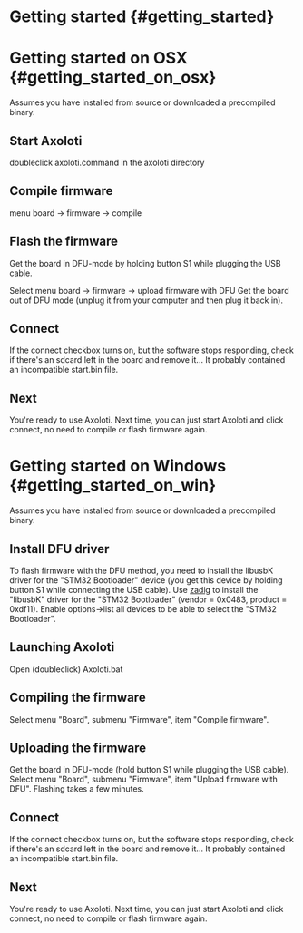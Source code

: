 # Getting started {#getting_started}

# Getting started on OSX {#getting_started_on_osx}
Assumes you have installed from source or downloaded a precompiled binary.
## Start Axoloti
doubleclick axoloti.command in the axoloti directory
## Compile firmware
menu board -> firmware -> compile
## Flash the firmware
Get the board in DFU-mode by holding button S1 while plugging the USB cable.<p>
Select menu board -> firmware -> upload firmware with DFU 
Get the board out of DFU mode (unplug it from your computer and then plug it back in).
## Connect
If the connect checkbox turns on, but the software stops responding, check if there's an sdcard left in the board and remove it... It probably contained an incompatible start.bin file.
## Next
You're ready to use Axoloti. Next time, you can just start Axoloti and click connect, no need to compile or flash firmware again.        

# Getting started on Windows {#getting_started_on_win}
Assumes you have installed from source or downloaded a precompiled binary.
## Install DFU driver
To flash firmware with the DFU method, you need to install the libusbK driver for the "STM32 Bootloader" device (you get this device by holding button S1 while connecting the USB cable).
Use <A href="http://zadig.akeo.ie/">zadig</A> to install the "libusbK" driver for the "STM32 Bootloader" (vendor = 0x0483, product = 0xdf11). Enable options->list all devices to be able to select the "STM32 Bootloader".
## Launching Axoloti
Open (doubleclick) Axoloti.bat
## Compiling the firmware
Select menu "Board", submenu "Firmware", item "Compile firmware".
## Uploading the firmware
Get the board in DFU-mode (hold button S1 while plugging the USB cable).
Select menu "Board", submenu "Firmware", item "Upload firmware with DFU".
Flashing takes a few minutes.
## Connect
If the connect checkbox turns on, but the software stops responding, check if there's an sdcard left in the board and remove it... It probably contained an incompatible start.bin file.
## Next
You're ready to use Axoloti. Next time, you can just start Axoloti and click connect, no need to compile or flash firmware again.        


	
	